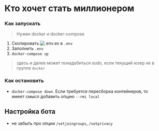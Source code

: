# Кто хочет стать миллионером
### Как запускать
> Нужен docker и docker-compose
1. Скопировать ![.env.ex](./.env.ex) в `.env`
2. Заполнить `.env`
3. `docker-compose up`
> здесь и далее может понадобиться sudo, если текущий юзер не в группе `docker`
### Как остановить
- `docker-compose down`. Если требуется пересборка контейнеров, то имеет смысл добавить опцию `--rmi local`
## Настройка бота
- не забыть про опции `/setjoingroups`, `/setprivacy`
